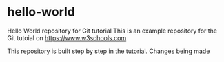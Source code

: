 # hello-world
Hello World repository for Git tutorial
This is an example repository for the Git tutoial on https://www.w3schools.com

This repository is built step by step in the tutorial.
Changes being made
